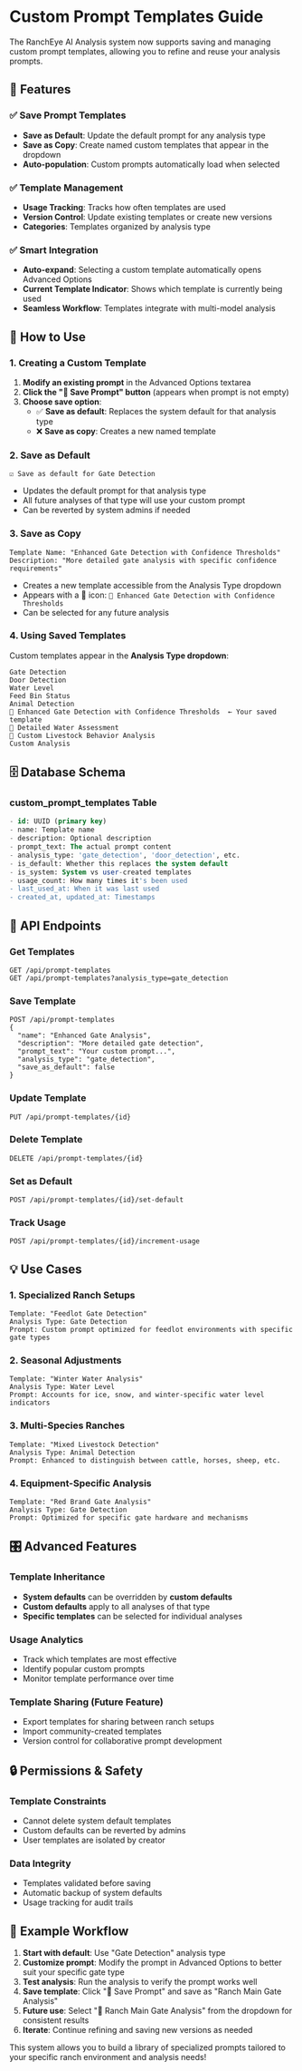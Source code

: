 # Custom Prompt Templates Guide

The RanchEye AI Analysis system now supports saving and managing custom prompt templates, allowing you to refine and reuse your analysis prompts.

## 🎯 **Features**

### ✅ **Save Prompt Templates**
- **Save as Default**: Update the default prompt for any analysis type
- **Save as Copy**: Create named custom templates that appear in the dropdown
- **Auto-population**: Custom prompts automatically load when selected

### ✅ **Template Management**
- **Usage Tracking**: Tracks how often templates are used
- **Version Control**: Update existing templates or create new versions
- **Categories**: Templates organized by analysis type

### ✅ **Smart Integration**
- **Auto-expand**: Selecting a custom template automatically opens Advanced Options
- **Current Template Indicator**: Shows which template is currently being used
- **Seamless Workflow**: Templates integrate with multi-model analysis

## 🔧 **How to Use**

### **1. Creating a Custom Template**

1. **Modify an existing prompt** in the Advanced Options textarea
2. **Click the "💾 Save Prompt" button** (appears when prompt is not empty)
3. **Choose save option**:
   - ✅ **Save as default**: Replaces the system default for that analysis type
   - ❌ **Save as copy**: Creates a new named template

### **2. Save as Default**
```
☑️ Save as default for Gate Detection
```
- Updates the default prompt for that analysis type
- All future analyses of that type will use your custom prompt
- Can be reverted by system admins if needed

### **3. Save as Copy**
```
Template Name: "Enhanced Gate Detection with Confidence Thresholds"
Description: "More detailed gate analysis with specific confidence requirements"
```
- Creates a new template accessible from the Analysis Type dropdown
- Appears with a 📝 icon: `📝 Enhanced Gate Detection with Confidence Thresholds`
- Can be selected for any future analysis

### **4. Using Saved Templates**

Custom templates appear in the **Analysis Type dropdown**:
```
Gate Detection
Door Detection  
Water Level
Feed Bin Status
Animal Detection
📝 Enhanced Gate Detection with Confidence Thresholds  ← Your saved template
📝 Detailed Water Assessment
📝 Custom Livestock Behavior Analysis
Custom Analysis
```

## 🗄️ **Database Schema**

### **custom_prompt_templates Table**
```sql
- id: UUID (primary key)
- name: Template name
- description: Optional description
- prompt_text: The actual prompt content
- analysis_type: 'gate_detection', 'door_detection', etc.
- is_default: Whether this replaces the system default
- is_system: System vs user-created templates
- usage_count: How many times it's been used
- last_used_at: When it was last used
- created_at, updated_at: Timestamps
```

## 🔌 **API Endpoints**

### **Get Templates**
```
GET /api/prompt-templates
GET /api/prompt-templates?analysis_type=gate_detection
```

### **Save Template**
```
POST /api/prompt-templates
{
  "name": "Enhanced Gate Analysis",
  "description": "More detailed gate detection",
  "prompt_text": "Your custom prompt...",
  "analysis_type": "gate_detection",
  "save_as_default": false
}
```

### **Update Template**
```
PUT /api/prompt-templates/{id}
```

### **Delete Template**
```
DELETE /api/prompt-templates/{id}
```

### **Set as Default**
```
POST /api/prompt-templates/{id}/set-default
```

### **Track Usage**
```
POST /api/prompt-templates/{id}/increment-usage
```

## 💡 **Use Cases**

### **1. Specialized Ranch Setups**
```
Template: "Feedlot Gate Detection"
Analysis Type: Gate Detection
Prompt: Custom prompt optimized for feedlot environments with specific gate types
```

### **2. Seasonal Adjustments**
```
Template: "Winter Water Analysis"  
Analysis Type: Water Level
Prompt: Accounts for ice, snow, and winter-specific water level indicators
```

### **3. Multi-Species Ranches**
```
Template: "Mixed Livestock Detection"
Analysis Type: Animal Detection  
Prompt: Enhanced to distinguish between cattle, horses, sheep, etc.
```

### **4. Equipment-Specific Analysis**
```
Template: "Red Brand Gate Analysis"
Analysis Type: Gate Detection
Prompt: Optimized for specific gate hardware and mechanisms
```

## 🎛️ **Advanced Features**

### **Template Inheritance**
- **System defaults** can be overridden by **custom defaults**
- **Custom defaults** apply to all analyses of that type
- **Specific templates** can be selected for individual analyses

### **Usage Analytics**
- Track which templates are most effective
- Identify popular custom prompts
- Monitor template performance over time

### **Template Sharing** (Future Feature)
- Export templates for sharing between ranch setups
- Import community-created templates
- Version control for collaborative prompt development

## 🔒 **Permissions & Safety**

### **Template Constraints**
- Cannot delete system default templates
- Custom defaults can be reverted by admins
- User templates are isolated by creator

### **Data Integrity**
- Templates validated before saving
- Automatic backup of system defaults
- Usage tracking for audit trails

## 🚀 **Example Workflow**

1. **Start with default**: Use "Gate Detection" analysis type
2. **Customize prompt**: Modify the prompt in Advanced Options to better suit your specific gate type
3. **Test analysis**: Run the analysis to verify the prompt works well
4. **Save template**: Click "💾 Save Prompt" and save as "Ranch Main Gate Analysis"
5. **Future use**: Select "📝 Ranch Main Gate Analysis" from the dropdown for consistent results
6. **Iterate**: Continue refining and saving new versions as needed

This system allows you to build a library of specialized prompts tailored to your specific ranch environment and analysis needs!